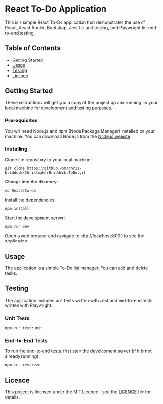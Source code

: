 # React To-Do Application

This is a simple React To-Do application that demonstrates the use of React, React Router, Bootstrap, Jest for unit testing, and Playwright for end-to-end testing.

## Table of Contents

- [Getting Started](#getting-started)
- [Usage](#usage)
- [Testing](#testing)
- [Licence](#licence)

## Getting Started

These instructions will get you a copy of the project up and running on your local machine for development and testing purposes.

### Prerequisites

You will need Node.js and npm (Node Package Manager) installed on your machine. You can download Node.js from the [Node.js website](https://nodejs.org/en/download/).

### Installing

Clone the repository to your local machine:

``` code
git clone https://github.com/chris-briddock/ChristopherBriddock.ToDo.git
```

Change into the directory:

``` code
cd React\to-do
```

Install the dependencies:

``` code
npm install
```

Start the development server:

``` code
npm run dev
```

Open a web browser and navigate to http://localhost:8000 to see the application.

## Usage

The application is a simple To-Do list manager. You can add and delete tasks.

## Testing

The application includes unit tests written with Jest and end-to-end tests written with Playwright.

### Unit Tests

``` code
npm run test:unit
```

### End-to-End Tests

To run the end-to-end tests, first start the development server (if it is not already running):

``` code
npm run test:e2e
```

## Licence

This project is licensed under the MIT Licence - see the [LICENCE](LICENCE) file for details.
